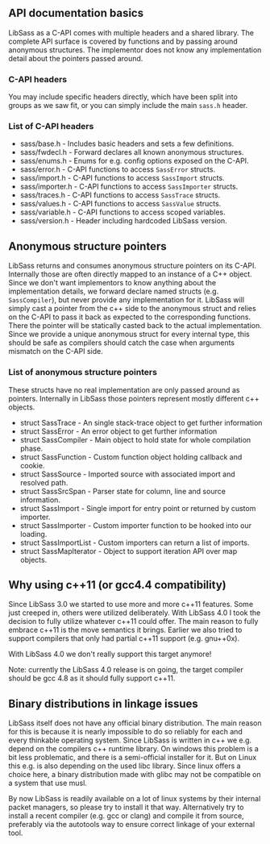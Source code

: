 ## API documentation basics

LibSass as a C-API comes with multiple headers and a shared library.
The complete API surface is covered by functions and by passing around
anonymous structures. The implementor does not know any implementation
detail about the pointers passed around.

### C-API headers

You may include specific headers directly, which have been split into
groups as we saw fit, or you can simply include the main `sass.h` header.

### List of C-API headers

- sass/base.h - Includes basic headers and sets a few definitions.
- sass/fwdecl.h - Forward declares all known anonymous structures.
- sass/enums.h - Enums for e.g. config options exposed on the C-API.
- sass/error.h - C-API functions to access `SassError` structs.
- sass/import.h - C-API functions to access `SassImport` structs.
- sass/importer.h - C-API functions to access `SassImporter` structs.
- sass/traces.h - C-API functions to access `SassTrace` structs.
- sass/values.h - C-API functions to access `SassValue` structs.
- sass/variable.h - C-API functions to access scoped variables.
- sass/version.h - Header including hardcoded LibSass version.

## Anonymous structure pointers

LibSass returns and consumes anonymous structure pointers on its C-API.
Internally those are often directly mapped to an instance of a C++ object.
Since we don't want implementors to know anything about the implementation
details, we forward declare named structs (e.g. `SassCompiler`), but never
provide any implementation for it. LibSass will simply cast a pointer from
the c++ side to the anonymous struct and relies on the C-API to pass it
back as expected to the corresponding functions. There the pointer will
be statically casted back to the actual implementation. Since we provide
a unique anonymous struct for every internal type, this should be safe as
compilers should catch the case when arguments mismatch on the C-API side.

### List of anonymous structure pointers

These structs have no real implementation are only passed around as pointers.
Internally in LibSass those pointers represent mostly different c++ objects.

- struct SassTrace - An single stack-trace object to get further information
- struct SassError - An error object to get further information
- struct SassCompiler - Main object to hold state for whole compilation phase.
- struct SassFunction - Custom function object holding callback and cookie.
- struct SassSource - Imported source with associated import and resolved path.
- struct SassSrcSpan - Parser state for column, line and source information.
- struct SassImport - Single import for entry point or returned by custom importer.
- struct SassImporter - Custom importer function to be hooked into our loading.
- struct SassImportList - Custom importers can return a list of imports.
- struct SassMapIterator - Object to support iteration API over map objects.

## Why using c++11 (or gcc4.4 compatibility)

Since LibSass 3.0 we started to use more and more c++11 features. Some just
creeped in, others were utilized deliberately. With LibSass 4.0 I took the
decision to fully utilize whatever c++11 could offer. The main reason to
fully embrace c++11 is the move semantics it brings. Earlier we also tried
to support compilers that only had partial c++11 support (e.g. gnu++0x).

With LibSass 4.0 we don't really support this target anymore!

Note: currently the LibSass 4.0 release is on going, the target
compiler should be gcc 4.8 as it should fully support c++11.

## Binary distributions in linkage issues

LibSass itself does not have any official binary distribution. The main reason for
this is because it is nearly impossible to do so reliably for each and every
thinkable operating system. Since LibSass is written in c++ we e.g. depend on the
compilers c++ runtime library. On windows this problem is a bit less problematic,
and there is a semi-official installer for it. But on Linux this e.g. is also
depending on the used libc library. Since linux offers a choice here, a binary
distribution made with glibc may not be compatible on a system that use musl.

By now LibSass is readily available on a lot of linux systems by their
internal packet managers, so please try to install it that way. Alternatively
try to install a recent compiler (e.g. gcc or clang) and compile it from source,
preferably via the autotools way to ensure correct linkage of your external tool.
